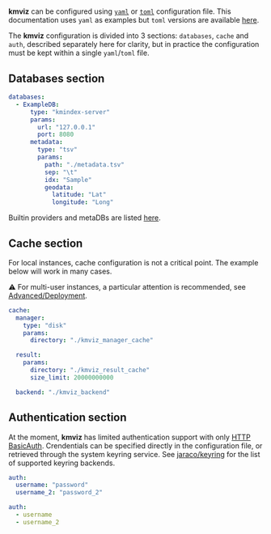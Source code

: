 #

**kmviz** can be configured using [`yaml`](https://yaml.org/) or [`toml`](https://toml.io/en/) configuration file. This documentation uses `yaml` as examples but `toml` versions are available [here]().

The **kmviz** configuration is divided into 3 sections: `databases`, `cache` and `auth`, described separately here for clarity, but in practice the configuration must be kept within a single `yaml`/`toml` file.

## Databases section

```yaml title="config.yaml (databases section)"
databases:
  - ExampleDB:
      type: "kmindex-server"
      params:
        url: "127.0.0.1"
        port: 8080
      metadata:
        type: "tsv"
        params:
          path: "./metadata.tsv"
          sep: "\t"
          idx: "Sample"
          geodata:
            latitude: "Lat"
            longitude: "Long"
```

Builtin providers and metaDBs are listed [here](builtin.md).

## Cache section

For local instances, cache configuration is not a critical point. The example below will work in many cases.

:warning: For multi-user instances, a particular attention is recommended, see [Advanced/Deployment](deploy.md).

```yaml
cache:
  manager:
    type: "disk"
    params:
      directory: "./kmviz_manager_cache"

  result:
    params:
      directory: "./kmviz_result_cache"
      size_limit: 20000000000

  backend: "./kmviz_backend"
```

## Authentication section

At the moment, **kmviz** has limited authentication support with only [HTTP BasicAuth](). Crendentials can be specified directly in the configuration file, or retrieved through the system keyring service. See [jaraco/keyring](https://github.com/jaraco/keyring) for the list of supported keyring backends.
 
```yaml title="Inline"
auth:
  username: "password"
  username_2: "password_2"
```

```yaml title="Keyring"
auth:
  - username
  - username_2
```
